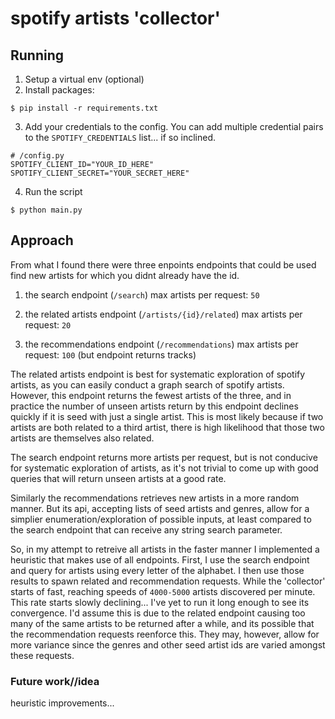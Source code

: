 # spotify artists 'collector'

## Running

1. Setup a virtual env (optional)
2. Install packages:
```
$ pip install -r requirements.txt
```
3. Add your credentials to the config. You can add multiple credential pairs to the `SPOTIFY_CREDENTIALS` list... if so inclined.
```
# /config.py
SPOTIFY_CLIENT_ID="YOUR_ID_HERE"
SPOTIFY_CLIENT_SECRET="YOUR_SECRET_HERE"
```
4. Run the script
```
$ python main.py
```

## Approach

From what I found there were three enpoints endpoints that could be
used find new artists for which you didnt already have the id. 

1. the search endpoint (`/search`)
   max artists per request: `50`
   
2. the related artists endpoint (`/artists/{id}/related`)
   max artists per request: `20`
   
3. the recommendations endpoint (`/recommendations`)
   max artists per request: `100` (but endpoint returns tracks)
   
The related artists endpoint is best for systematic exploration of
spotify artists, as you can easily conduct a graph search of spotify
artists. However, this endpoint returns the fewest artists of the
three, and in practice the  number of unseen artists return by this
endpoint declines quickly if it is seed with just a single
artist. This is most likely because if two artists are both related to
a third artist, there is high likelihood that those two artists are
themselves also related.

The search endpoint returns more artists per request, but is not
conducive for systematic exploration of artists, as it's not trivial
to come up with good queries that will return unseen artists at a good
rate.

Similarly the recommendations retrieves new artists in a more
random manner. But its api, accepting lists of seed artists and
genres, allow for a simplier enumeration/exploration of possible
inputs, at least compared to the search endpoint that can receive any
string search parameter.

So, in my attempt to retreive all artists in the faster manner I
implemented a heuristic that makes use of all endpoints. First, I use
the search endpoint and query for artists using every letter of the
alphabet. I then use those results to spawn related and recommendation
requests. While the 'collector' starts of fast, reaching speeds of
`4000-5000` artists discovered per minute. This rate starts slowly
declining... I've yet to run it long enough to see its
convergence. I'd assume this is due to the related endpoint causing
too many of the same artists to be returned after a while, and its
possible that the recommendation requests reenforce this. They may,
however, allow for more variance since the genres and other seed
artist ids are varied amongst these requests.

### Future work//idea
heuristic improvements...
	


